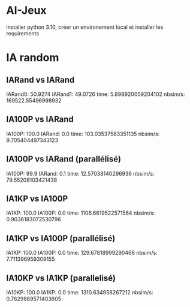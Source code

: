 # AI-Jeux
installer python 3.10, créer un environement local et installer les requirements

# IA random

## IARand vs IARand
IARand0: 50.9274 
IARand1: 49.0726
time: 5.898920059204102
nbsim/s: 169522.55496998932

## IA100P vs IARand
IA100P: 100.0 
IARand: 0.0
time: 103.03537583351135
nbsim/s: 9.705404497343123

## IA100P vs IARand (parallélisé)
IA100P: 99.9 
IARand: 0.1
time: 12.57038140296936
nbsim/s: 79.55208103421438

## IA1KP vs IA100P
IA1KP: 100.0 
IA100P: 0.0
time: 1106.6619522571564
nbsim/s: 0.9036183072530796

## IA1KP vs IA100P (parallélisé)
IA1KP: 100.0 
IA100P: 0.0
time: 129.67818999290466
nbsim/s: 7.711396959309155

## IA10KP vs IA1KP (parallelisé)
IA10KP: 100.0 
IA1KP: 0.0
time: 1310.634958267212
nbsim/s: 0.7629889571403605